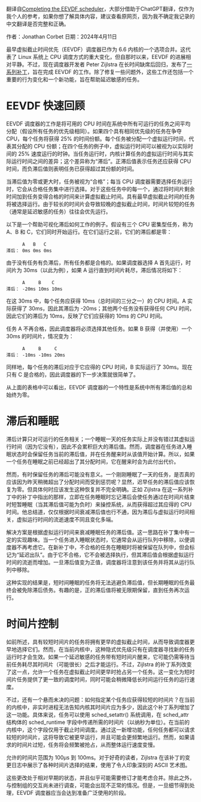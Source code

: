 翻译自[Completing the EEVDF scheduler](https://lwn.net/Articles/969062/)，大部分借助于ChatGPT翻译，仅作为我个人的参考，如果你想了解具体内容，建议查看原网页，因为我不确定我记录的中文翻译是否完整和正确。

作者：Jonathan Corbet
日期：2024年4月11日

最早虚拟截止时间优先（EEVDF）调度器已作为 6.6 内核的一个选项合并。这代表了 Linux 系统上 CPU 调度方式的重大变化，但自那时以来，EEVDF 的进展相对平静。不过，现在调度器开发者 Peter Zijlstra 在长时间缺席后回归，发布了[一系列补丁](https://lwn.net/ml/linux-kernel/20240405102754.435410987@infradead.org/)，旨在完成 EEVDF 的工作。除了修复一些问题外，这些工作还包括一个重要的行为变化和一个新功能，旨在帮助延迟敏感的任务。

# EEVDF 快速回顾

EEVDF 调度器的工作是将可用的 CPU 时间在系统中所有可运行的任务之间平均分配（假设所有任务的优先级相同）。如果四个具有相同优先级的任务在争夺 CPU，每个任务将获得 25% 的时间份额。每个任务被分配一个虚拟运行时间，代表其分配的 CPU 份额；在四个任务的例子中，虚拟运行时间可以被视为以实际时间的 25% 速度运行的时钟。当任务运行时，内核计算任务的虚拟运行时间与其实际运行时间之间的差异；这个差异称为“滞后”。正滞后值表示任务还应获得 CPU 时间，而负滞后值则表明任务已获得超过其份额的时间。

当滞后值为零或更大时，任务被视为“合格”；每当 CPU 调度器需要选择任务运行时，它会从合格任务集中进行选择。对于这些任务中的每一个，通过将时间片剩余时间加到任务变得合格的时间来计算虚拟截止时间。具有最早虚拟截止时间的任务将被选择运行。由于较长的时间片会导致较晚的虚拟截止时间，时间片较短的任务（通常是延迟敏感的任务）往往会优先运行。

以下是一个帮助可视化滞后如何工作的例子。假设有三个 CPU 密集型任务，称为 A、B 和 C，它们同时开始运行。在它们运行之前，它们的滞后都是零：

```
　　　 A   B   C
滞后： 0ms 0ms 0ms
```

由于没有任务有负滞后，所有任务都是合格的。如果调度器选择 A 首先运行，时间片为 30ms（以此为例），如果 A 运行直到时间片耗尽，滞后情况将如下：
```
　　　 A     B    C
滞后： -20ms 10ms 10ms
```

在这 30ms 中，每个任务应获得 10ms（总时间的三分之一）的 CPU 时间。A 实际获得了 30ms，因此其滞后为 -20ms；其他两个任务没有获得任何 CPU 时间，因此它们的滞后为 10ms，反映了它们应获得的 10ms 的 CPU 时间。

任务 A 不再合格，因此调度器将必须选择其他任务。如果 B 获得（并使用）一个 30ms 的时间片，情况变为：
```
　　　 A     B     C
滞后： -10ms -10ms 20ms
```

同样地，每个任务的滞后对应于它应得的 CPU 时间，B 实际运行了 30ms。现在只有 C 是合格的，因此调度器的下一步决策就很简单了。

从上面的表格中可以看出，EEVDF 调度器的一个特性是系统中所有滞后值的总和始终为零。

# 滞后和睡眠

滞后计算只对可运行的任务相关；一个睡眠一天的任务实际上并没有错过其虚拟运行时间（因为它没有），因此不会累积巨大的滞后值。然而，调度器在任务进入睡眠状态时会保留任务当前的滞后值，并在任务醒来时从该值开始计算。所以，如果一个任务在睡眠之前已经超出了其分配时间，它在醒来时会为此付出代价。

然而，有时保留任务的滞后可能没有意义。一个刚刚睡眠了一天的任务，是否真的应该因为昨天稍微超出了分配时间而受到惩罚呢？显然，迟早任务的滞后值应该恢复为零。但具体何时应该发生这种恢复并不完全明确。正如 Zijlstra 在这一系列补丁中的补丁中指出的那样，立即在任务睡眠时忘记滞后会使任务通过在时间片结束时短暂睡眠（当其滞后值可能为负时）来操控系统，从而获得超过其应得的 CPU 时间。他总结道，仅仅根据时间衰减滞后值也行不通，因为滞后与虚拟运行时间相关，虚拟运行时间的流逝速度不同且变化多端。

解决方案是根据虚拟运行时间来衰减睡眠任务的滞后值。这一思路在补丁集中有一定的实现趣味。当一个任务进入睡眠状态时，它通常会从运行队列中移除，以便调度器不再考虑它。在新补丁中，不合格的任务在睡眠时将被保留在队列中，但会标记为“延迟出队”。由于它不合格，它不会被选择执行，但其滞后值会根据虚拟运行时间的流逝而增加。一旦滞后值变为正值，调度器将注意到该任务并将其从运行队列中移除。

这种实现的结果是，短时间睡眠的任务将无法逃避负滞后值，但长期睡眠的任务最终会被免除滞后债务。有趣的是，正的滞后值将被无限期保留，直到任务再次运行。

# 时间片控制

如前所述，具有较短时间片的任务将拥有更早的虚拟截止时间，从而导致调度器更早地选择它们。然而，在当前内核中，这种隐式优先级只有在调度器寻找新的任务运行时才会生效。如果一个延迟敏感的任务带有短时间片醒来，它可能仍需等待当前任务耗尽其时间片（可能很长）之后才能运行。不过，Zijlstra 的补丁系列改变了这一点，允许一个任务在虚拟截止时间更早时抢占另一个任务。这一变化为短时间片任务提供了更一致的调度时间，同时可能会稍微降低长时间运行任务的运行速度。

不过，还有一个悬而未决的问题：如何指定某个任务应获得较短的时间片？在当前的内核中，非实时进程无法告知内核其时间片应为多少，因此这个补丁系列增加了这一功能。具体来说，任务可以使用 sched_setattr() 系统调用，在 sched_attr 结构体的 sched_runtime 字段中传递所需的时间片（以纳秒为单位）。在当前的内核中，这个字段仅用于截止时间调度。通过这一新增功能，任何任务都可以请求较短的时间片，这将导致它被更早运行，并且可能会更频繁地运行。然而，如果请求的时间片过短，任务将会频繁被抢占，从而整体运行速度变慢。

允许的时间片范围为 100µs 到 100ms。对于好奇的读者，Zijlstra 在该补丁的变更日志中展示了各种时间片选择的结果，使用了令人印象深刻的 ASCII 艺术图。

这些更改处于相对早期的状态，并且似乎可能需要修订才能考虑合并。除此之外，与控制组的交互尚未进行调查，可能会出现不正常的情况。但是，一旦细节得到处理，EEVDF 调度器应当会达到准备广泛使用的阶段。